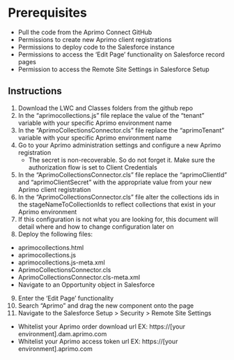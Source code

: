 # Prerequisites 

- Pull the code from the Aprimo Connect GitHub 
- Permissions to create new Aprimo client registrations 
- Permissions to deploy code to the Salesforce instance 
- Permissions to access the ‘Edit Page’ functionality on Salesforce record pages 
- Permission to access the Remote Site Settings in Salesforce Setup 

 ## Instructions

1) Download the LWC and Classes folders from the github repo 
2) In the “aprimocollections.js” file replace the value of the “tenant” variable with your specific Aprimo environment name 
3) In the “AprimoCollectionsConnector.cls” file replace the “aprimoTenant” variable with your specific Aprimo environment name 
4) Go to your Aprimo administration settings and configure a new Aprimo registration  
   - The secret is non-recoverable. So do not forget it. Make sure the authorization flow is set to Client Credentials 
5) In the “AprimoCollectionsConnector.cls” file replace the “aprimoClientId” and “aprimoClientSecret” with the appropriate value from your new Aprimo client registration 
6) In the “AprimoCollectionsConnector.cls” file alter the collections ids in the stageNameToCollectionIds to reflect collections that exist in your Aprimo environment 
7) If this configuration is not what you are looking for, this document will detail where and how to change configuration later on 
8) Deploy the following files: 

- aprimocollections.html 
- aprimocollections.js 
- aprimocollections.js-meta.xml 
- AprimoCollectionsConnector.cls 
- AprimoCollectionsConnector.cls-meta.xml 
- Navigate to an Opportunity object in Salesforce 

9) Enter the ‘Edit Page’ functionality  
10) Search “Aprimo” and drag the new component onto the page 
11) Navigate to the Salesforce Setup > Security > Remote Site Settings 
- Whitelist your Aprimo order download url EX: https://[your environment].dam.aprimo.com 
- Whitelist your Aprimo access token url EX: https://[your environment].aprimo.com 
